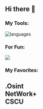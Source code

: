 ## Hi there 👋

<h3>My Tools:</h3>
<img src="https://skillicons.dev/icons?i=html,css,c,python,linux" alt="languages">

<h3>For Fun:</h3>
<img src="https://skillicons.dev/icons?i=wordpress,vscode,git">

<h3>My Favorites:</h3>
<h2><b>.</b>Osint <br>
  NetWork+ <br>
  CSCU</h2>
